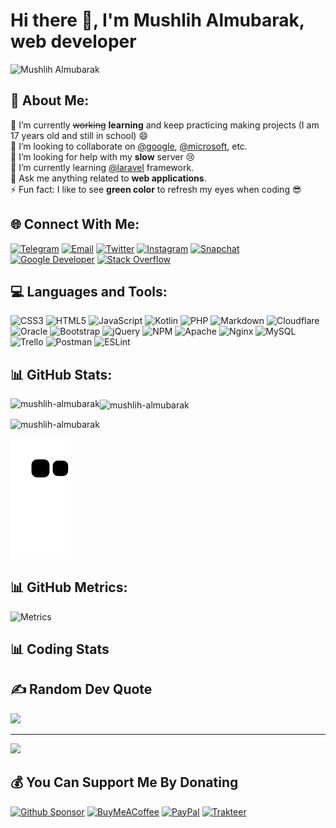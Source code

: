 # Hi there 👋, I'm Mushlih Almubarak, web developer
<p align="left"> <img src="https://komarev.com/ghpvc/?username=mushlih-almubarak&label=Profile%20Views&color=0e75b6&style=flat" alt="Mushlih Almubarak" /> </p>

## 💫 About Me:
🔭 I’m currently ~~working~~ **learning** and keep practicing making projects (I am 17 years old and still in school) 😄<br>
👯 I’m looking to collaborate on [@google](https://github.com/google), [@microsoft](https://github.com/microsoft), etc.<br>
🤝 I’m looking for help with my **slow** server 😢
<br>🌱 I’m currently learning [@laravel](https://github.com/laravel) framework.<br>💬 Ask me anything related to **web applications**.<br>
⚡ Fun fact: I like to see **green color** to refresh my eyes when coding 😎

## 🌐 Connect With Me:
[![Telegram](https://img.shields.io/badge/Telegram-1769ff?logo=telegram&logoColor=white)](https://t.me/mushlih_31) 
[![Email](https://img.shields.io/badge/Email-%23FF0000.svg?logo=Gmail&logoColor=white)](mailto:mushlih_31@mushlih.cf)
[![Twitter](https://img.shields.io/badge/Twitter-1769ff.svg?logo=Twitter&logoColor=white)](https://twitter.com/mushlih_31) 
[![Instagram](https://img.shields.io/badge/Instagram-%23FF0000.svg?logo=Instagram&logoColor=white)](https://instagram.com/mushlih_31) 
[![Snapchat](https://img.shields.io/badge/Snapchat-FE7A16.svg?logo=snapchat&logoColor=white)](https://www.snapchat.com/add/mushlih_31) 
[![Google Developer](https://img.shields.io/badge/-Google%20Developer-1769ff?logo=google&logoColor=white)](https://g.dev/mushlih_31)
[![Stack Overflow](https://img.shields.io/badge/-Stackoverflow-FE7A16?logo=stack-overflow&logoColor=white)](https://stackoverflow.com/users/16115628)

## 💻 Languages and Tools:
![CSS3](https://img.shields.io/badge/css3-%231572B6.svg?style=for-the-badge&logo=css3&logoColor=white) ![HTML5](https://img.shields.io/badge/html5-%23E34F26.svg?style=for-the-badge&logo=html5&logoColor=white) ![JavaScript](https://img.shields.io/badge/javascript-%23323330.svg?style=for-the-badge&logo=javascript&logoColor=%23F7DF1E) ![Kotlin](https://img.shields.io/badge/kotlin-%230095D5.svg?style=for-the-badge&logo=kotlin&logoColor=white) ![PHP](https://img.shields.io/badge/php-%23777BB4.svg?style=for-the-badge&logo=php&logoColor=white) ![Markdown](https://img.shields.io/badge/markdown-%23000000.svg?style=for-the-badge&logo=markdown&logoColor=white) ![Cloudflare](https://img.shields.io/badge/Cloudflare-F38020?style=for-the-badge&logo=Cloudflare&logoColor=white) ![Oracle](https://img.shields.io/badge/Oracle-F80000?style=for-the-badge&logo=oracle&logoColor=white) ![Bootstrap](https://img.shields.io/badge/bootstrap-%23563D7C.svg?style=for-the-badge&logo=bootstrap&logoColor=white) ![jQuery](https://img.shields.io/badge/jquery-%230769AD.svg?style=for-the-badge&logo=jquery&logoColor=white) ![NPM](https://img.shields.io/badge/NPM-%23000000.svg?style=for-the-badge&logo=npm&logoColor=white) ![Apache](https://img.shields.io/badge/apache-%23D42029.svg?style=for-the-badge&logo=apache&logoColor=white) ![Nginx](https://img.shields.io/badge/nginx-%23009639.svg?style=for-the-badge&logo=nginx&logoColor=white) ![MySQL](https://img.shields.io/badge/mysql-%2300f.svg?style=for-the-badge&logo=mysql&logoColor=white) ![Trello](https://img.shields.io/badge/Trello-%23026AA7.svg?style=for-the-badge&logo=Trello&logoColor=white) ![Postman](https://img.shields.io/badge/Postman-FF6C37?style=for-the-badge&logo=postman&logoColor=white) ![ESLint](https://img.shields.io/badge/ESLint-4B3263?style=for-the-badge&logo=eslint&logoColor=white)

## 📊 GitHub Stats:
<p><img align="left" src="https://github-readme-streak-stats.herokuapp.com?user=mushlih-almubarak&theme=dracula&stroke=00AAFF&ring=00AAFF&fire=FF0000BF&sideNums=79D9F9&currStreakNum=79D9F9&currStreakLabel=FFFFFF&sideLabels=FFFFFF&dates=79D9F9" alt="mushlih-almubarak" /></p>

<p><img align="center" src="https://github-readme-stats.vercel.app/api?username=mushlih-almubarak&show_icons=true&theme=dracula&title_color=00aaff&locale=en" alt="mushlih-almubarak" /></p>

<p><img src="https://github-readme-stats.vercel.app/api/top-langs?username=mushlih-almubarak&show_icons=true&theme=dracula&title_color=00aaff&locale=en&layout=compact" alt="mushlih-almubarak" /></p> 

![Snake animation](https://github.com/mushlih-almubarak/mushlih-almubarak/blob/output/github-contribution-grid-snake.svg)

## 📊 GitHub Metrics:
![Metrics](https://metrics.lecoq.io/mushlih-almubarak?template=classic&base.hireable=true&repositories.forks=true&followup=1&lines=1&base.indepth=false&base.hireable=true&followup.sections=repositories&followup.indepth=false&followup.archived=true&config.timezone=Asia%2FRiyadh)

## 📊 Coding Stats
<!--START_SECTION:waka-->
<!--END_SECTION:waka-->

## ✍️ Random Dev Quote
![](https://quotes-github-readme.vercel.app/api?type=horizontal&theme=tokyonight)

---
[![](https://visitcount.itsvg.in/api?id=mushlih-almubarak&icon=0&color=0)](https://visitcount.itsvg.in)

  ## 💰 You Can Support Me By Donating
 [![Github Sponsor](https://img.shields.io/badge/Github-76d3f2?style=for-the-badge&logo=github&logoColor=black)](https://github.com/sponsors/mushlih-almubarak) 
 [![BuyMeACoffee](https://img.shields.io/badge/Buy%20Me%20a%20Coffee-ffdd00?style=for-the-badge&logo=buy-me-a-coffee&logoColor=black)](https://buymeacoffee.com/mushlih) 
 [![PayPal](https://img.shields.io/badge/PayPal-00457C?style=for-the-badge&logo=paypal&logoColor=white)](https://paypal.me/mushlih31) 
 [![Trakteer](https://img.shields.io/badge/Trakteer-%23D42029?style=for-the-badge&logo=trakteer&logoColor=white)](https://trakteer.id/mushlih_31/tip)
